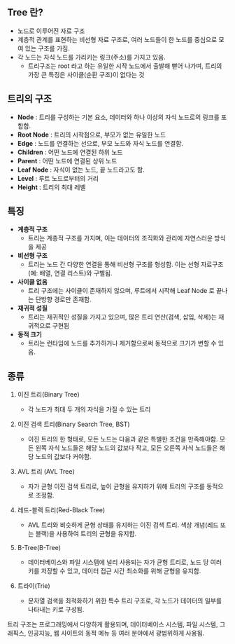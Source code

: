 
## Tree 란?

* 노드로 이루어진 자료 구조
* 계층적 관계를 표현하는 비선형 자료 구조로, 여러 노드들이 한 노드를 중심으로 모여 있는 구조를 가짐.
* 각 노드는 자식 노드를 가리키는 링크(주소)를 가지고 있음.
	* 트리구조는 root 라고 하는 유일한 시작 노드에서 출발해 뻗어 나가며, 트리의 가장 큰 특징은 사이클(순환 구조)이 없다는 것

## 트리의 구조

* **Node** : 트리를 구성하는 기본 요소, 데이터와 하나 이상의 자식 노드로의 링크를 포함함.
* **Root Node** : 트리의 시작점으로, 부모가 없는 유일한 노드
* **Edge** : 노드를 연결하는 선으로, 부모 노드와 자식 노드를 연결함.
* **Children** : 어떤 노드에 연결된 하위 노드
* **Parent** : 어떤 노드에 연결된 상위 노드
* **Leaf Node** : 자식이 없는 노드, 끝 노드라고도 함.
* **Level** : 루트 노드로부터의 거리
* **Height** : 트리의 최대 레벨


## 특징

* **계층적 구조**
	* 트리는 계층적 구조를 가지며, 이는 데이터의 조직화와 관리에 자연스러운 방식을 제공
* **비선형 구조**
	* 트리는 노드 간 다양한 연결을 통해 비선형 구조를 형성함. 이는 선형 자료구조(예: 배열, 연결 리스트)와 구별됨.
* **사이클 없음**
	* 트리 구조에는 사이클이 존재하지 않으며, 루트에서 시작해 Leaf Node 로 끝나는 단방향 경로만 존재함.
* **재귀적 성질**
	* 트리는 재귀적인 성질을 가지고 있으며, 많은 트리 연산(검색, 삽입, 삭제)는 재귀적으로 구현됨
* **동적 크기**
	* 트리는 런타임에 노드를 추가하거나 제거함으로써 동적으로 크기가 변할 수 있음.

## 종류

1. 이진 트리(Binary Tree)
	* 각 노드가 최대 두 개의 자식을 가질 수 있는 트리

2. 이진 검색 트리(Binary Search Tree, BST)
	* 이진 트리의 한 형태로, 모든 노드는 다음과 같은 특별한 조건을 만족해야함. 모든 왼쪽 자식 노드들은 해당 노드의 값보다 작고, 모든 오른쪽 자식 노드들은 해당 노드의 값보다 커야함.

3. AVL 트리 (AVL Tree)
	* 자가 균형 이진 검색 트리로, 높이 균형을 유지하기 위해 트리의 구조를 동적으로 조정함.

4. 레드-블랙 트리(Red-Black Tree)
	* AVL 트리와 비슷하게 균형 상태를 유지하는 이진 검색 트리. 색상 개념(레드 또는 블랙)을 사용하여 트리의 균형을 유지함.

5. B-Tree(B-Tree)
	* 데이터베이스와 파일 시스템에 널리 사용되는 자가 균형 트리로, 노드 당 여러 키를 저장할 수 있고, 데이터 접근 시간 최소화를 위해 균형을 유지함.

6. 트라이(Trie)
	* 문자열 검색을 최적화하기 위한 특수 트리 구조로, 각 노드가 데이터의 일부를 나타내는 키로 구성됨.


트리 구조는 프로그래밍에서 다양하게 활용되며, 데이터베이스 시스템, 파일 시스템, 그래픽스, 인공지능, 웹 사이트의 동적 메뉴 등 여러 분야에서 광범위하게 사용됨.